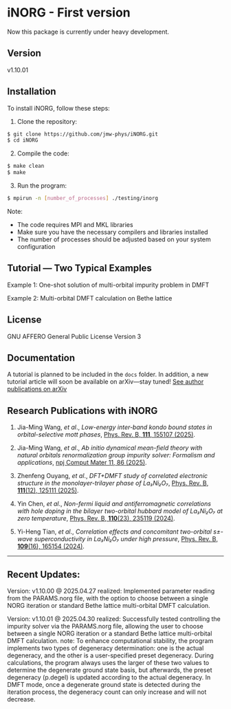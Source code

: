 # iNORG - First version

Now this package is currently under heavy development. 

## Version

v1.10.01

## Installation

To install iNORG, follow these steps:

1. Clone the repository:
```bash
$ git clone https://github.com/jmw-phys/iNORG.git
$ cd iNORG
```

2. Compile the code:
```bash
$ make clean
$ make
```

3. Run the program:
```bash
$ mpirun -n [number_of_processes] ./testing/inorg
```

Note: 
- The code requires MPI and MKL libraries
- Make sure you have the necessary compilers and libraries installed
- The number of processes should be adjusted based on your system configuration


## Tutorial — Two Typical Examples

Example 1: One-shot solution of multi-orbital impurity problem in DMFT

Example 2: Multi-orbital DMFT calculation on Bethe lattice


## License

GNU AFFERO General Public License Version 3

## Documentation

A tutorial is planned to be included in the `docs` folder. In addition, a new tutorial article will soon be available on arXiv—stay tuned! [See author publications on arXiv](https://arxiv.org/search/?query=Wang%2C+Jia-Ming&searchtype=author&abstracts=show&order=-announced_date_first&size=50)


## Research Publications with iNORG

1. Jia-Ming Wang, *et al*., *Low-energy inter-band kondo bound states in orbital-selective mott phases*, [Phys. Rev. B, **111**, 155107 (2025)](https://journals.aps.org/prb/abstract/10.1103/PhysRevB.111.155107).

2. Jia-Ming Wang, *et al*., *Ab initio dynamical mean-field theory with natural orbitals renormalization group impurity solver: Formalism and applications*, [npj Comput Mater 11, 86 (2025)](https://www.nature.com/articles/s41524-025-01586-6).

3. Zhenfeng Ouyang, *et al*., *DFT+DMFT study of correlated electronic structure in the monolayer-trilayer phase of La₃Ni₂O₇*, [Phys. Rev. B, **111**(12), 125111 (2025)](https://journals.aps.org/prb/abstract/10.1103/PhysRevB.111.125111).

4. Yin Chen, *et al*., *Non-fermi liquid and antiferromagnetic correlations with hole doping in the bilayer two-orbital hubbard model of La₃Ni₂O₇ at zero temperature*, [Phys. Rev. B, **110**(23), 235119 (2024)](https://journals.aps.org/prb/abstract/10.1103/PhysRevB.109.165154).

5. Yi-Heng Tian, *et al*., *Correlation effects and concomitant two-orbital s±-wave superconductivity in La₃Ni₂O₇ under high pressure*, [Phys. Rev. B, **109**(16), 165154 (2024)](https://journals.aps.org/prb/abstract/10.1103/PhysRevB.109.165154).



-------------------------------------------------------------------------------------------
## Recent Updates:

Version: v1.10.00 @ 2025.04.27
    realized: Implemented parameter reading from the PARAMS.norg file, with the option to choose between a single NORG iteration or standard Bethe lattice multi-orbital DMFT calculation.

Version: v1.10.01 @ 2025.04.30
    realized: Successfully tested controlling the impurity solver via the PARAMS.norg file, allowing the user to choose between a single NORG iteration or a standard Bethe lattice multi-orbital DMFT calculation.
    note: To enhance computational stability, the program implements two types of degeneracy determination: one is the actual degeneracy, and the other is a user-specified preset degeneracy. During calculations, the program always uses the larger of these two values to determine the degenerate ground state basis, but afterwards, the preset degeneracy (p.degel) is updated according to the actual degeneracy. In DMFT mode, once a degenerate ground state is detected during the iteration process, the degeneracy count can only increase and will not decrease.
